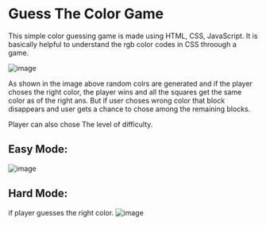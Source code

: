 # Guess The Color Game

This simple color guessing game is made using HTML, CSS, JavaScript.
It is basically helpful to understand the rgb color codes in CSS throough a game.

![image](https://user-images.githubusercontent.com/87125700/125811968-d33bee43-0834-4524-b8ed-ba9597472eb0.png)

As shown in the image above random colrs are generated and if the player choses the right color, the player wins and all the squares get the same color as of the right ans.
But if user choses wrong color that block disappears and user gets a chance to chose among the remaining blocks.

Player can also chose The level of difficulty.

## Easy Mode:
![image](https://user-images.githubusercontent.com/87125700/125812745-f311a425-f4c0-476a-b1d6-a71a9f2f74d8.png)

## Hard Mode:
if player guesses the right color.
![image](https://user-images.githubusercontent.com/87125700/125813009-454bca9f-2cca-450f-bf40-8d7386483ed5.png)
